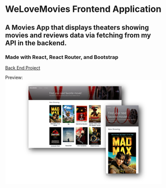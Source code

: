 # WeLoveMovies Frontend Application

## A Movies App that displays theaters showing movies and reviews data via fetching from my API in the backend.

### Made with React, React Router, and Bootstrap

[Back End Project](https://github.com/JosephThomasVasquez/we-love-movies)

Preview:
![Desktop and Mobile preview](https://github.com/JosephThomasVasquez/starter-movie-front-end/blob/main/public/images/we-love-movies-cover.png)
